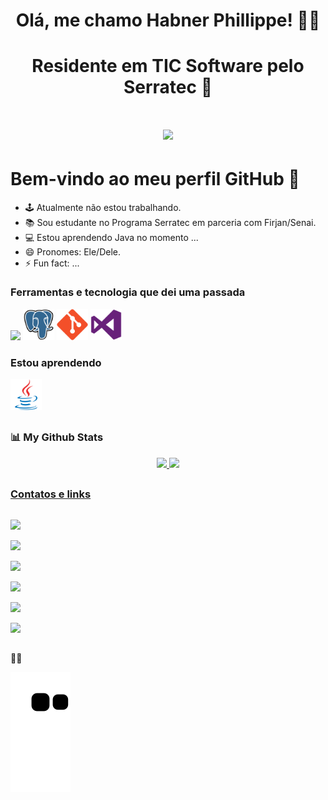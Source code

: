 <h1 align="center"> Olá, me chamo Habner Phillippe! 👨‍💻
<h1 align="center"> Residente em TIC Software pelo Serratec 🚀 

<h1 align="center"> <img src="https://user-images.githubusercontent.com/110646680/189279596-381c9af0-47ca-45c3-a25d-e40bbf258fa2.gif" width="800px">


<h1 align="left"> Bem-vindo ao meu perfil GitHub 🤙 </h1>

- 🕹 Atualmente não estou trabalhando.
- 📚 Sou estudante no Programa Serratec em parceria com Firjan/Senai.
- 💻 Estou aprendendo Java no momento ...
- 😄 Pronomes: Ele/Dele.
- ⚡ Fun fact: ...

### Ferramentas e tecnologia que dei uma passada
<img src="https://user-images.githubusercontent.com/54821932/135734552-aa00d62e-973b-4280-8017-c2ecc13e3692.png" width="50px"> <img src="https://raw.githubusercontent.com/devicons/devicon/1119b9f84c0290e0f0b38982099a2bd027a48bf1/icons/postgresql/postgresql-original.svg" width="50px"> <img src="https://raw.githubusercontent.com/devicons/devicon/1119b9f84c0290e0f0b38982099a2bd027a48bf1/icons/git/git-original.svg" width="50px"> <img src="https://raw.githubusercontent.com/devicons/devicon/1119b9f84c0290e0f0b38982099a2bd027a48bf1/icons/visualstudio/visualstudio-plain.svg " width="50px">

### Estou aprendendo
<img src="https://raw.githubusercontent.com/devicons/devicon/1119b9f84c0290e0f0b38982099a2bd027a48bf1/icons/java/java-original.svg " width="50px">   

##

### 📊 My Github Stats

<div align="center">
  <a href="https://github.com/HabnerPhillippe">
  <img height="150em" src="https://github-readme-stats.vercel.app/api?username=HabnerPhillippe&show_icons=true&theme=radical&include_all_commits=true&count_private=true"/>
  <img height="150em" src="https://github-readme-stats.vercel.app/api/top-langs/?username=HabnerPhillippe&layout=compact&langs_count=7&theme=radical"/>
</div>
  
  ##

### Contatos e links
<div align="left" style="display: inline-block">  
  
 <a href="https://wa.me/5521981842757" target="_blank"><img src="https://img.shields.io/badge/WhatsApp-25D366?style=for-the-badge&logo=whatsapp&logoColor=white" target="_blank"></a> 

<a  href="https://www.instagram.com/phillippe_no_bne/" alt="Instagram" target="_blank"><img src="https://img.shields.io/badge/-Instagram-DF0174?style=for-the-badge&labelColor=DF0174&logo=instagram&logoColor=white&link=https://www.instagram.com/USERNAME"></a>

<a href="https://twitter.com/Habninho_O" target="_blank"><img src="https://img.shields.io/badge/Twitter-1DA1F2?style=for-the-badge&logo=twitter&logoColor=white"></a>
  
 <a href="https://www.linkedin.com/in/habner-phillippe-432570240/" target="_blank"><img src="https://img.shields.io/badge/LinkedIn-0077B5?style=for-the-badge&logo=linkedin&logoColor=white"></a>

 <a href="mailto:hp.marinha@gmail.com" target="_blank"><img src="https://img.shields.io/badge/Gmail-D14836?style=for-the-badge&logo=gmail&logoColor=white"></a>
 
  <a href="https://open.spotify.com/playlist/7i40tU1gn1VvzeFYV7IIWk?si=60bf1dd87b3e4ae5" target="_blank"><img src="https://img.shields.io/badge/Spotify-1ED760?&style=for-the-badge&logo=spotify&logoColor=white" target="_blank"></a> 

##
  
🐍🐍

![snake animation](https://github.com/HabnerPhillippe/HabnerPhillippe/blob/output/github-contribution-grid-snake.svg)
  
